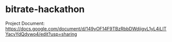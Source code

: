 # bitrate-hackathon

Project Document: https://docs.google.com/document/d/149yOF14F9TBzRbbDWdjigvL1yL4iLITYacvYdQdywo4/edit?usp=sharing

